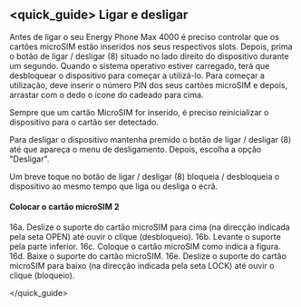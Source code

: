 ## <quick_guide> Ligar e desligar

Antes de ligar o seu Energy Phone Max 4000 é preciso controlar que os cartões microSIM estão inseridos nos seus respectivos slots. Depois, prima o botão de ligar / desligar (8) situado no lado direito do dispositivo durante um segundo. Quando o sistema operativo estiver carregado, terá que desbloquear o dispositivo para começar a utilizá-lo. Para começar a utilização, deve inserir o número PIN dos seus cartões microSIM e depois, arrastar com o dedo o ícone do cadeado para cima.

Sempre que um cartão MicroSIM for inserido, é preciso reinicializar o dispositivo para o cartão ser detectado.

Para desligar o dispositivo mantenha premido o botão de ligar / desligar (8) até que apareça o menu de desligamento. Depois, escolha a opção "Desligar".

Um breve toque no botão de ligar / desligar (8) bloqueia / desbloqueia o dispositivo ao mesmo tempo que liga ou desliga o ecrã.

#### Colocar o cartão microSIM 2

16a. Deslize o suporte do cartão microSIM para cima (na direcção indicada pela seta OPEN) até ouvir o clique (desbloqueio).
16b. Levante o suporte pela parte inferior.
16c. Coloque o cartão microSIM como indica a figura.
16d. Baixe o suporte do cartão microSIM.
16e. Deslize o suporte do cartão microSIM para baixo (na direcção indicada pela seta LOCK) até ouvir o clique (bloqueio).

</quick_guide>

